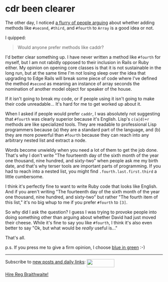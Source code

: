 cdr been clearer
===

The other day, I noticed [a flurry of people arguing](http://github.com/rails/rails/commit/22af62cf486721ee2e45bb720c42ac2f4121faf4#comments "Comments on a commit to rails") about whether adding methods like `#second`, `#third`, and `#fourth` to `Array` is a good idea or not.

I quipped:

> Would anyone prefer methods like caddr?

I'd better clear something up. I have never written a method like `#fourth` for myself, but I am not rabidly opposed to their inclusion in Rails or Ruby either. My opinion on opening core classes is that it is not sustainable in the long run, but at the same time I'm not losing sleep over the idea that upgrading to Edge Rails will break some piece of code where I've defined the method `#second` as meaning an instance of array seconds the nomination of another model object for speaker of the house.

If it isn't going to break my code, or if people using it isn't going to make their code unreadable... It's hard for me to get worked up about it.

When I asked if people would prefer `caddr`, I was absolutely not suggesting that `#fourth` was clearly superior because it's English. Lisp's `c(a|d)+r` methods are like specialized tools. They are readable to professional Lisp programmers because (a) they are a standard part of the language, and (b) they are more powerful than `#fourth` because they can reach into any arbitrary nested list and extract a node.

Words become unwieldy when you need a lot of them to get the job done. That's why I don't write "The fourteenth day of the sixth month of the year one thousand, nine hundred, and sixty-two" when people ask me my birth date, and that's why terser tools are important parts of programming. If you had to reach into a nested list, you might find `.fourth.last.first.third` a little cumbersome.

I think it's perfectly fine to want to write Ruby code that looks like English. And if you aren't writing "The fourteenth day of the sixth month of the year one thousand, nine hundred, and sixty-two" but rather "The fourth item of this list," it's no big whup to me if you prefer `#fourth` to `[3]`.

So why did I ask the question? I guess I was trying to provoke people into doing something other than arguing about whether David had just moved their cheese. While it's fine to say you like `#fourth`, I think it's also even better to say "Ok, but what would be *really* useful is..." 

That's all.

p.s. If you press me to give a firm opinion, I choose [blue in green](http://bikeshed.com) :-)

---
	
Subscribe to [new posts and daily links](http://feeds.feedburner.com/raganwald "raganwald's rss feed"): <a href="http://feeds.feedburner.com/raganwald"><img src="http://feeds.feedburner.com/~fc/raganwald?bg=&amp;fg=&amp;anim=" height="26" width="88" style="border:0" alt="" align="top"/></a>

[Hire Reg Braithwaite!](http://reginald.braythwayt.com/RegBraithwaiteGH0109_en_US.pdf "")